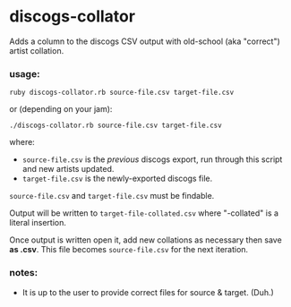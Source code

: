 # discogs-collator
Adds a column to the discogs CSV output with old-school (aka "correct") artist collation.

### usage: 
`ruby discogs-collator.rb source-file.csv target-file.csv`

or (depending on your jam):

`./discogs-collator.rb source-file.csv target-file.csv`

where:

- `source-file.csv` is the _previous_ discogs export, run through this script and new artists updated.
- `target-file.csv` is the newly-exported discogs file.

`source-file.csv` and `target-file.csv` must be findable.

Output will be written to `target-file-collated.csv` where "-collated" is a literal insertion. 

Once output is written open it, add new collations as necessary then save **as .csv**. This file becomes `source-file.csv` for the next iteration.

### notes:
- It is up to the user to provide correct files for source & target. (Duh.)
